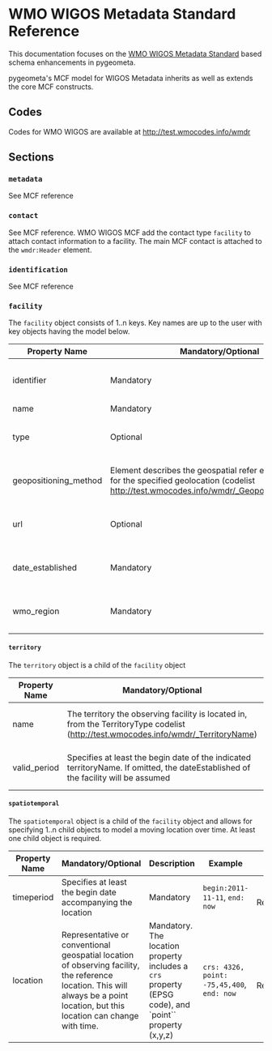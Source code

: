 # WMO WIGOS Metadata Standard Reference

This documentation focuses on the [WMO WIGOS Metadata Standard](https://library.wmo.int/opac/doc_num.php?explnum_id=3653) based schema
enhancements in pygeometa.

pygeometa's MCF model for WIGOS Metadata inherits as well as extends the core
MCF constructs.

## Codes

Codes for WMO WIGOS are available at http://test.wmocodes.info/wmdr

## Sections

### `metadata`

See MCF reference

### `contact`

See MCF reference.  WMO WIGOS MCF add the contact type `facility` to
attach contact information to a facility.  The main MCF contact is attached
to the `wmdr:Header` element.

### `identification`

See MCF reference

### `facility`

The `facility` object consists of 1..n keys.  Key names are up to the user
with key objects having the model below.

Property Name|Mandatory/Optional|Description|Example|Reference
-------------|------------------|-----------|-------|---------:
identifier|Mandatory|WMO WIGOS identifier|0-20008-0-JFJ|WIGOS Metadata Representation, Section 8.6.4
name|Mandatory|WIGOS Metadata Representation, Section 4.3
type|Optional|The type of the observing facility from the MonitoringFacilityType codelist (http://test.wmocodes.info/wmdr/_FacilityType)|landFixed|WIGOS Metadata Representation, Section 4.3.2
geopositioning_method|Element describes the geospatial refer ence system used for the specified geolocation (codelist http://test.wmocodes.info/wmdr/_GeopositioningMethod)|Optional|gps|WIGOS Metadata Representation, Section 4.2.2
url|Optional|An online resource containing additional information about the facility or equipment|https://example.org/station/123|WIGOS Metadata Representation, Section 4.2.2
date_established|Mandatory|Date at which the observingFacility was established. Normally considered to be the date the first observations were made|2011-11-11T11:11:11Z|WIGOS Metadata Representation, Section 4.3.2
wmo_region|Mandatory|The WMO region the observing facility is located in, from the WMORegionType codelist (http://test.wmocodes.info/wmdr/_WMORegion)|northCentralAmericaCaribbean|WIGOS Metadata Representation, Section 4.3.2

#### `territory`

The `territory` object is a child of the `facility` object

Property Name|Mandatory/Optional|Description|Example|Reference
-------------|------------------|-----------|-------|---------:
name|The territory the observing facility is located in, from the TerritoryType codelist (http://test.wmocodes.info/wmdr/_TerritoryName)|Mandatory|CAN|WIGOS Metadata Representation, Section 4.3.2
valid_period|Specifies at least the begin date of the indicated territoryName. If omitted, the dateEstablished of the facility will be assumed|Optional|`begin:2011-11-11`, `end: now`|WIGOS Metadata Representation, Section 4.3.2

#### `spatiotemporal`

The `spatiotemporal` object is a child of the `facility` object and
allows for specifying 1..n child objects to model a moving location
over time.  At least one child object is required.

Property Name|Mandatory/Optional|Description|Example|Reference
-------------|------------------|-----------|-------|---------:
timeperiod|Specifies at least the begin date accompanying the location|Mandatory|`begin:2011-11-11`, `end: now`|WIGOS Metadata Representation, Section 7.9
location|Representative or conventional geospatial location of observing facility, the reference location. This will always be a point location, but this location can change with time. |Mandatory.  The location property includes a `crs` property (EPSG code), and `point`` property (x,y,z)|`crs: 4326, point: -75,45,400`, `end: now`|WIGOS Metadata Representation, Section 7.9
